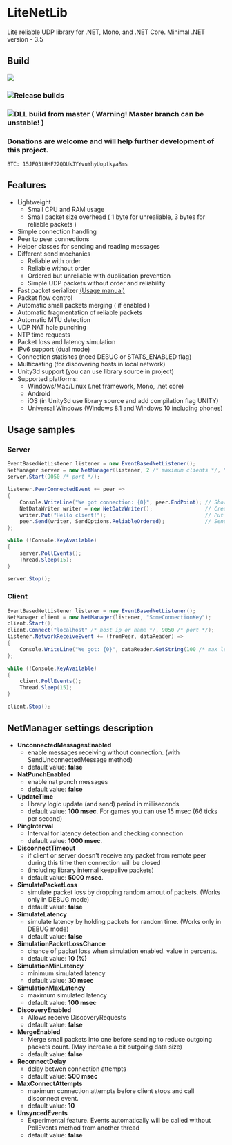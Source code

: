 # LiteNetLib 

Lite reliable UDP library for .NET, Mono, and .NET Core.
Minimal .NET version - 3.5

## Build

[![](https://ci.appveyor.com/api/projects/status/354501wnvxs8kuh3/branch/master?svg=true)](https://ci.appveyor.com/project/RevenantX/litenetlib/branch/master)

### ![Release builds](https://github.com/RevenantX/LiteNetLib/releases)

### ![DLL build from master ( Warning! Master branch can be unstable! )](https://ci.appveyor.com/project/RevenantX/litenetlib/branch/master/artifacts)

### Donations are welcome and will help further development of this project.
```
BTC: 15JFQ3tHHF22QDUkJYYvuYhyUoptkyaBms
```

## Features

* Lightweight
  * Small CPU and RAM usage
  * Small packet size overhead ( 1 byte for unrealiable, 3 bytes for reliable packets )
* Simple connection handling
* Peer to peer connections
* Helper classes for sending and reading messages
* Different send mechanics
  * Reliable with order
  * Reliable without order
  * Ordered but unreliable with duplication prevention
  * Simple UDP packets without order and reliability
* Fast packet serializer [(Usage manual)](https://github.com/RevenantX/LiteNetLib/wiki/NetSerializer-usage)
* Packet flow control
* Automatic small packets merging ( if enabled )
* Automatic fragmentation of reliable packets
* Automatic MTU detection
* UDP NAT hole punching
* NTP time requests
* Packet loss and latency simulation
* IPv6 support (dual mode)
* Connection statisitcs (need DEBUG or STATS_ENABLED flag)
* Multicasting (for discovering hosts in local network)
* Unity3d support (you can use library source in project)
* Supported platforms:
  * Windows/Mac/Linux (.net framework, Mono, .net core)
  * Android
  * iOS (in Unity3d use library source and add compilation flag UNITY)
  * Universal Windows (Windows 8.1 and Windows 10 including phones)

## Usage samples

### Server
```csharp
EventBasedNetListener listener = new EventBasedNetListener();
NetManager server = new NetManager(listener, 2 /* maximum clients */, "SomeConnectionKey");
server.Start(9050 /* port */);

listener.PeerConnectedEvent += peer =>
{
    Console.WriteLine("We got connection: {0}", peer.EndPoint); // Show peer ip
    NetDataWriter writer = new NetDataWriter();                 // Create writer class
    writer.Put("Hello client!");                                // Put some string
    peer.Send(writer, SendOptions.ReliableOrdered);             // Send with reliability
};

while (!Console.KeyAvailable)
{
    server.PollEvents();
    Thread.Sleep(15);
}

server.Stop();
```
### Client
```csharp
EventBasedNetListener listener = new EventBasedNetListener();
NetManager client = new NetManager(listener, "SomeConnectionKey");
client.Start();
client.Connect("localhost" /* host ip or name */, 9050 /* port */);
listener.NetworkReceiveEvent += (fromPeer, dataReader) =>
{
    Console.WriteLine("We got: {0}", dataReader.GetString(100 /* max length of string */));
};

while (!Console.KeyAvailable)
{
    client.PollEvents();
    Thread.Sleep(15);
}

client.Stop();
```

## NetManager settings description

* **UnconnectedMessagesEnabled**
  * enable messages receiving without connection. (with SendUnconnectedMessage method)
  * default value: **false**
* **NatPunchEnabled**
  * enable nat punch messages
  * default value: **false**
* **UpdateTime**
  * library logic update (and send) period in milliseconds
  * default value: **100 msec**. For games you can use 15 msec (66 ticks per second)
* **PingInterval**
  * Interval for latency detection and checking connection
  * default value: **1000 msec**.
* **DisconnectTimeout**
  * if client or server doesn't receive any packet from remote peer during this time then connection will be closed
  * (including library internal keepalive packets)
  * default value: **5000 msec**.
* **SimulatePacketLoss**
  * simulate packet loss by dropping random amout of packets. (Works only in DEBUG mode)
  * default value: **false**
* **SimulateLatency**
  * simulate latency by holding packets for random time. (Works only in DEBUG mode)
  * default value: **false**
* **SimulationPacketLossChance**
  * chance of packet loss when simulation enabled. value in percents.
  * default value: **10 (%)**
* **SimulationMinLatency**
  * minimum simulated latency
  * default value: **30 msec**
* **SimulationMaxLatency**
  * maximum simulated latency
  * default value: **100 msec**
* **DiscoveryEnabled**
  * Allows receive DiscoveryRequests
  * default value: **false**
* **MergeEnabled**
  * Merge small packets into one before sending to reduce outgoing packets count. (May increase a bit outgoing data size)
  * default value: **false**
* **ReconnectDelay**
  * delay betwen connection attempts
  * default value: **500 msec**
* **MaxConnectAttempts**
  * maximum connection attempts before client stops and call disconnect event.
  * default value: **10**
* **UnsyncedEvents**
  * Experimental feature. Events automatically will be called without PollEvents method from another thread
  * default value: **false**
